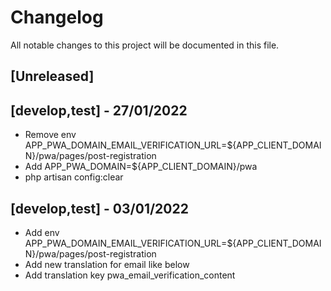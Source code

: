 # Changelog

All notable changes to this project will be documented in this file.

## [Unreleased]

## [develop,test] - 27/01/2022
- Remove env APP_PWA_DOMAIN_EMAIL_VERIFICATION_URL=${APP_CLIENT_DOMAIN}/pwa/pages/post-registration
- Add APP_PWA_DOMAIN=${APP_CLIENT_DOMAIN}/pwa
- php artisan  config:clear


## [develop,test] - 03/01/2022
- Add env APP_PWA_DOMAIN_EMAIL_VERIFICATION_URL=${APP_CLIENT_DOMAIN}/pwa/pages/post-registration
- Add new translation for email like below
- Add translation key pwa_email_verification_content
